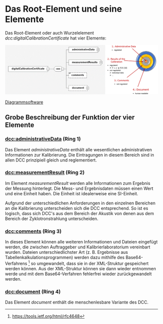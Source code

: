 # Das Root-Element und seine Elemente
Das Root-Element oder auch Wurzelelement *dcc:digitalCalibrationCertificate* hat vier Elemente:

<img src="../images/root_with_rings.png" alt="digitalCalibrationCertificate" width="700" />


[Diagrammsoftware](XSD_diagramviewer.md)


## Grobe Beschreibung der Funktion der vier Elemente

### [dcc:administrativeData](administrativeData/README.md) (Ring 1)
Das Element *administrativeData* enthält alle wesentlichen administrativen Informationen zur Kalibrierung. Die Eintragungen in diesem Bereich sind in allen DCC prinzipiell 
gleich und reglementiert.

### [dcc:measurementResult](measurementResult/README.md) (Ring 2)
Im Element *measurementResult* werden alle Informationen zum Ergebnis der Messung 
hinterlegt. Die Mess- und Ergebnisdaten müssen einen Wert und eine Einheit haben. 
Die Einheit ist idealerweise eine SI-Einheit. 

Aufgrund der unterschiedlichen Anforderungen in den einzelnen Bereichen an die 
Kalibrierung unterscheiden sich die DCC entsprechend. So ist es logisch, dass 
sich DCC's aus dem Bereich der Akustik von denen aus dem Bereich der Zyklotronstrahlung 
unterscheiden.

### [dcc:comments](comments/README.md) (Ring 3)

In dieses Element können alle weiteren Informationen und Dateien eingefügt werden, 
die zwischen Auftraggeber und Kalibrierlaboratorium vereinbart wurden. Dateien 
unterschiedlichster Art (z. B. Ergebnisse aus Tabellenkalkulationsprogrammen) werden 
dazu mithilfe des Base64-Verfahrens [^1] so umgewandelt, dass sie in der XML-Struktur 
gespeichert werden können. Aus der XML-Struktur können sie dann wieder entnommen 
werde und mit dem Base64-Verfahren fehlerfrei wieder zurückgewandelt werden. 

[^1]: https://tools.ietf.org/html/rfc4648

### [dcc:document](document/README.md) (Ring 4)

Das Element *document* enthält die menschenlesbare Variante des DCC. 


